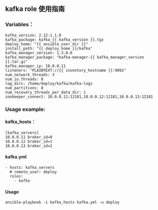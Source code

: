 ## kafka role 使用指南

### Variables：

    kafka_version: 2.12-1.1.0
    kafka_package: kafka_{{ kafka_version }}.tgz
    deploy_home: "{{ ansible_user_dir }}"
    install_path: "{{ deploy_home }}/kafka"
    kafka_manager_version: 1.3.0.6
    kafka_manager_package: "kafka-manager-{{ kafka_manager_version }}.tar.gz"
    kafka_manager_ip: 10.0.0.11
    listeners: "PLAINTEXT://{{ inventory_hostname }}:9092"
    num_network_threads: 3
    num_io_threads: 8
    log_dirs: /home/deploy/kafka/kafka-logs
    num_partitions: 8
    num_recovery_threads_per_data_dir: 1
    zookeeper_connect: 10.0.0.11:12181,10.0.0.12:12181,10.0.0.13:12181

### Usage example:

#### kafka_hosts：

    [kafka_servers]
    10.0.0.11 broker_id=0
    10.0.0.12 broker_id=1
    10.0.0.13 broker_id=2

#### kafka.yml

    - hosts: kafka_servers
      # remote_user: deploy
      roles:
        - kafka

#### Usage

`ansible-playbook -i kafka_hosts kafka.yml -u deploy`
